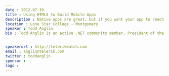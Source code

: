 ```yaml
---
date : 2012-07-19
title : Using HTML5 to Build Mobile Apps
description : Native apps are great, but if you want your app to reach as many people as possible, HTML5 is your ticket. In this session, we'll explore the different ways HTML5 can be used to build and deploy mobile apps, as well as the tools that can make the job easier.
location : Lone Star College - Montgomery
speaker : Todd Anglin
bio : Todd Anglin is an active .NET community member, President of the North Houston .NET User Group, an O’Reilly author, Microsoft MVP and Telerik's Chief Evangelist. At Telerik, Todd is responsible for educating Telerik's global community of developers and helping ensure Telerik's products serve the needs of .NET developers around the world. In the general .NET community, Todd is an active author and speaker, focusing primarily on ASP.NET and Silverlight. You can find him online at http://telerikwatch.com. 

speakerurl : http://telerikwatch.com
email : anglin@telerik.com
twitter : toddanglin
sponsor : 
logo : 
---
```


